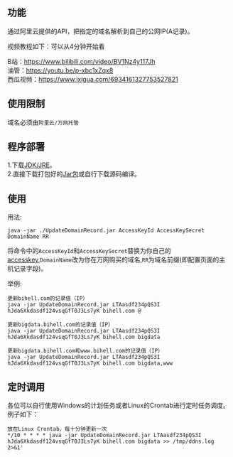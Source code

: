 ## 功能

通过阿里云提供的API，把指定的域名解析到自己的公网IP(A记录)。

视频教程如下：可以从4分钟开始看

B站：https://www.bilibili.com/video/BV1Nz4y117Jh<br/>
油管：https://youtu.be/p-xbc1xZqx8<br/>
西瓜视频：https://www.ixigua.com/6934161327753527821<br/>

## 使用限制

域名必须由`阿里云/万网托管`

## 程序部署

1.下载[JDK/JRE](https://www.oracle.com/java/technologies/downloads/)。</br>
2.直接下载打包好的[Jar包](https://github.com/bihell/update-aliyun-ddns/releases)或自行下载源码编译。

## 使用

用法:

    java -jar ./UpdateDomainRecord.jar AccessKeyId AccessKeySecret DomainName RR

将命令中的`AccessKeyId`和`AccessKeySecret`替换为你自己的[accesskey](https://help.aliyun.com/knowledge_detail/38738.html),`DomainName`改为你在万网购买的域名,`RR`为域名前缀(即配置页面的主机记录字段)。

举例:

    更新bihell.com的记录值（IP）
    java -jar UpdateDomainRecord.jar LTAasdf234pQS3I hJda6Xkdasdf124vsqGfT0J3Ls7yK bihell.com @

    更新bigdata.bihell.com的记录值（IP）
    java -jar UpdateDomainRecord.jar LTAasdf234pQS3I hJda6Xkdasdf124vsqGfT0J3Ls7yK bihell.com bigdata

    更新bigdata.bihell.com和www.bihell.com的记录值（IP）
    java -jar UpdateDomainRecord.jar LTAasdf234pQS3I hJda6Xkdasdf124vsqGfT0J3Ls7yK bihell.com bigdata,www

## 定时调用

各位可以自行使用Windows的计划任务或者Linux的Crontab进行定时任务调度。例子如下：

    放在Linux Crontab，每十分钟更新一次
    */10 * * * * java -jar UpdateDomainRecord.jar LTAasdf234pQS3I hJda6Xkdasdf124vsqGfT0J3Ls7yK bihell.com bigdata >> /tmp/ddns.log 2>&1'
